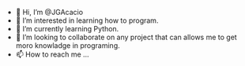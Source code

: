 - 👋 Hi, I’m @JGAcacio
- 👀 I’m interested in learning how to program.
- 🌱 I’m currently learning Python.
- 💞️ I’m looking to collaborate on any project that can allows me to get moro knowladge in programing.
- 📫 How to reach me ...

<!---
JGAcacio/JGAcacio is a ✨ special ✨ repository because its `README.md` (this file) appears on your GitHub profile.
You can click the Preview link to take a look at your changes.
--->
